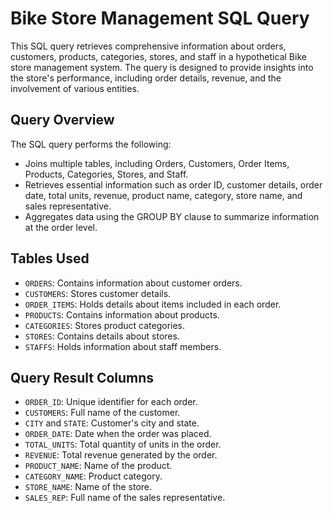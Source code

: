 # Bike Store Management SQL Query

This SQL query retrieves comprehensive information about orders, customers, products, categories, stores, and staff in a hypothetical Bike store management system. The query is designed to provide insights into the store's performance, including order details, revenue, and the involvement of various entities.

## Query Overview

The SQL query performs the following:

- Joins multiple tables, including Orders, Customers, Order Items, Products, Categories, Stores, and Staff.
- Retrieves essential information such as order ID, customer details, order date, total units, revenue, product name, category, store name, and sales representative.
- Aggregates data using the GROUP BY clause to summarize information at the order level.

## Tables Used

- `ORDERS`: Contains information about customer orders.
- `CUSTOMERS`: Stores customer details.
- `ORDER_ITEMS`: Holds details about items included in each order.
- `PRODUCTS`: Contains information about products.
- `CATEGORIES`: Stores product categories.
- `STORES`: Contains details about stores.
- `STAFFS`: Holds information about staff members.

## Query Result Columns

- `ORDER_ID`: Unique identifier for each order.
- `CUSTOMERS`: Full name of the customer.
- `CITY` and `STATE`: Customer's city and state.
- `ORDER_DATE`: Date when the order was placed.
- `TOTAL_UNITS`: Total quantity of units in the order.
- `REVENUE`: Total revenue generated by the order.
- `PRODUCT_NAME`: Name of the product.
- `CATEGORY_NAME`: Product category.
- `STORE_NAME`: Name of the store.
- `SALES_REP`: Full name of the sales representative.
